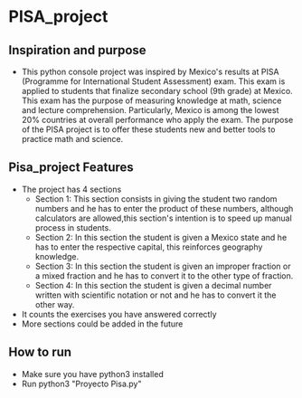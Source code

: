 # PISA_project
## Inspiration and purpose
* This python console project was inspired by Mexico's results at PISA (Programme for International Student Assessment) exam. This exam is applied to students that finalize secondary school (9th grade) at Mexico. This exam has the purpose of measuring knowledge at math, science and lecture comprehension. Particularly, Mexico is among the lowest 20% countries at overall performance who apply the exam.
The purpose of the PISA project is to offer these students new and better tools to practice math and science.

## Pisa_project Features 
* The project has 4 sections
  * Section 1: This section consists in giving the student two random numbers and he has to enter the product of these numbers, although calculators are allowed,this section's intention is to speed up manual process in students.
  * Section 2: In this section the student is given a Mexico state and he has to enter the respective capital, this reinforces geography knowledge.
  * Section 3: In this section the student is given an improper fraction or a mixed fraction and he has to convert it to the other type of fraction.
  * Section 4: In this section the student is given a decimal number written with scientific notation or not and he has to convert it the other way.
* It counts the exercises you have answered correctly
* More sections could be added in the future
  
## How to run
* Make sure you have python3 installed
* Run python3 "Proyecto Pisa.py"
  

    
